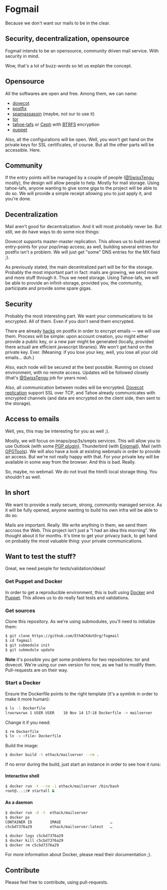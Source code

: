 # Fogmail

Because we don't want our mails to be in the clear.

## Security, decentralization, opensource

Fogmail intends to be an opensource, community driven mail service. With security in mind.

Wow, that's a lot of buzz-words so let us explain the concept.

## Opensource
All the softwares are open and free. Among them, we can name:
* [dovecot](http://dovecot.org/)
* [postfix](http://www.postfix.org/)
* [spamassassin](https://spamassassin.apache.org/) (maybe, not sur to use it)
* [tor](https://www.torproject.org/)
* [tahoe-lafs](https://tahoe-lafs.org/trac/tahoe-lafs) or [Ceph](http://ceph.com/) with [BTRFS](https://btrfs.wiki.kernel.org/index.php/Main_Page) encryption
* [puppet](http://puppetlabs.com/)

Also, all the configurations will be open. Well, you won't get hand on the private keys for SSL certificates, of course. But all the other parts will be accessible. Here.

## Community
If the entry points will be managed by a couple of people ([@SwissTengu](https://twitter.com/swisstengu/) mostly), the design will allow people to help. Mostly for mail storage. Using tahoe-lafs, anyone wanting to give some giga to the project will be able to do so. We will provide a simple receipt allowing you to just apply it, and you're done.

## Decentralization
Mail aren't good for decentralization. And it will most probably never be. But still, we do have ways to do some nice things:

Dovecot supports master-master replication. This allows us to build several entry-points for your pop/imap access; as well, building several entries for postfix isn't a problem. We will just get "some" DNS entries for the MX field ;).

As previously stated, the main decentralized part will be for the storage. Probably the most important part in fact: mails are growing, we send more and more stuff through it. Thus we need storage. Using Tahoe-lafs, we will be able to provide an infinit-storage, provided you, the community, participate and provide some spare gigas.

## Security
Probably the most interesting part. We want your communications to be encrypted. All of them. Even if you don't send them encrypted.

There are already [hacks](https://github.com/ajgon/gpg-mailgate) on postfix in order to encrypt emails — we will use them. Process will be simple: upon account creation, you might either provide a public key, or a new pair might be generated (locally, provided there actuall are efficient javascript libraries). We won't get hand on the private key. Ever. (Meaning: if you lose your key, well, you lose all your old emails… duh.)

Also, each node will be secured at the best possible. Running on closed environment, with no remote access. Updates will be followed closely (that's [@SwissTengu](https://twitter.com/swisstengu/) job for years now).

Also, all communication between nodes will be encrypted. [Dovecot replication](http://wiki2.dovecot.org/Replication) support SSL over TCP, and Tahoe already communicates with encrypted channels (and data are encrypted on the client side, then sent to the storage).

## Access to emails
Well, yes, this may be interesting for you as well ;).

Mostly, we will focus on imaps/pop3s/smpts services. This will allow you to use Outlook (with some [PGP plugin](https://github.com/dejavusecurity/OutlookPrivacyPlugin)), Thunderbird (with [Enigmail](https://www.enigmail.net/home/index.php)), Mail (with [GPGTools](https://gpgtools.org/)). We will also have a look at existing webmails in order to provide an access. But we're not really happy with that. For your private key will be available in some way from the browser. And this is bad. Really.

So, maybe, no webmail. We do not trust the html5 local storage thing. You shouldn't as well.

## In short
We want to provide a really secure, strong, community managed service. As it will be fully opened, anyone wanting to build his own infra will be able to do so.

Mails are important. Really. We write anything in them, we send them accross the Web. This project isn't just a "I had an idea this morning". We thought about it for months. It's time to get your privacy back, to get hand on probably the most valuable thing: your private communications.

## Want to test the stuff?
Great, we need people for tests/validation/ideas!

### Get Puppet and Docker
In order to get a reproducible environment, this is built using [Docker](https://docker.com/) and [Puppet](https://puppetlabs.com/). This allows us to do really fast tests and validations.

### Get sources
Clone this repository. As we're using submodules, you'll need to initialize them:

``` Bash
$ git clone https://github.com/EthACKdotOrg/fogmail
$ cd fogmail
$ git submodule init
$ git submodule update
```

**Note** it's possible you get some problems for two repositories: tor and dovecot. We're using our own version for now, as we had to modify them. Pull-requests are on their way.

### Start a Docker
Ensure the Dockerfile points to the right template (it's a symlink in order to make it more human):

``` Bash
$ ls -l Dockerfile
lrwxrwxrwx 1 USER USER    10 Nov 14 17:18 Dockerfile -> mailserver
```

Change it if you need:

``` Bash
$ rm Dockerfile
$ ln -s <file> Dockerfile
```

Build the image:

``` Bash
$ docker build -t ethack/mailserver --rm .
```

If no error during the build, just start an instance in order to see how it runs:

#### Interactive shell
``` Bash
$ docker run -t --rm -i ethack/mailserver /bin/bash
root@...:/# startall &
```

#### As a daemon
``` Bash
$ docker run -d -t  ethack/mailserver
$ docker ps
CONTAINER ID        IMAGE                      …
c5cbd7376a29        ethack/mailserver:latest   …

$ docker logs c5cbd7376a29
$ docker kill c5cbd7376a29
$ docker rm c5cbd7376a29
```

For more information about Docker, please read their documentation ;).

## Contribute
Please feel free to contribute, using pull-requests.

